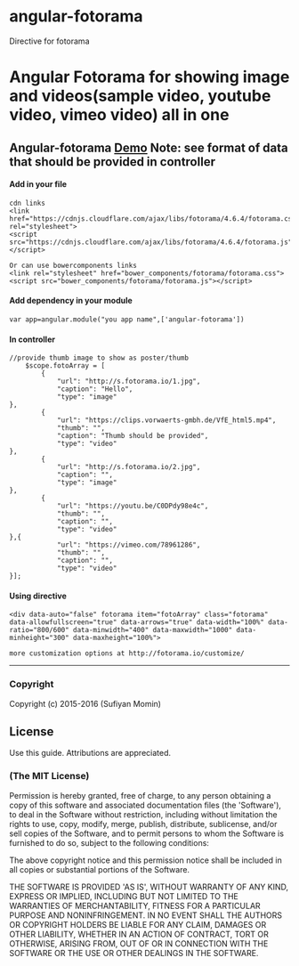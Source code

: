 # angular-fotorama
Directive for fotorama

# Angular Fotorama for showing image and videos(sample video, youtube video, vimeo video) all in one
Angular-fotorama  [Demo](http://sufiiiyan.github.io/Angular-fotorama/ ) 
Note: see format of data that should be provided in controller
---------------------------------------------------

#### **Add in your file**
```
cdn links
<link  href="https://cdnjs.cloudflare.com/ajax/libs/fotorama/4.6.4/fotorama.css" rel="stylesheet"> 
<script src="https://cdnjs.cloudflare.com/ajax/libs/fotorama/4.6.4/fotorama.js"></script>

Or can use bowercomponents links
<link rel="stylesheet" href="bower_components/fotorama/fotorama.css">
<script src="bower_components/fotorama/fotorama.js"></script>
```
####  **Add dependency in your module**

    var app=angular.module("you app name",['angular-fotorama'])
    
#### **In controller**
```
//provide thumb image to show as poster/thumb
    $scope.fotoArray = [
        {
            "url": "http://s.fotorama.io/1.jpg",
            "caption": "Hello",
            "type": "image"
},
        {
            "url": "https://clips.vorwaerts-gmbh.de/VfE_html5.mp4",
            "thumb": "",
            "caption": "Thumb should be provided",
            "type": "video"
},
        {
            "url": "http://s.fotorama.io/2.jpg",
            "caption": "",
            "type": "image"
},
        {
            "url": "https://youtu.be/C0DPdy98e4c",
            "thumb": "",
            "caption": "",
            "type": "video"
},{
            "url": "https://vimeo.com/78961286",
            "thumb": "",
            "caption": "",
            "type": "video"
}];
```
    
####  **Using directive**

    <div data-auto="false" fotorama item="fotoArray" class="fotorama" data-allowfullscreen="true" data-arrows="true" data-width="100%" data-ratio="800/600" data-minwidth="400" data-maxwidth="1000" data-minheight="300" data-maxheight="100%">
    
    more customization options at http://fotorama.io/customize/

-------------------------------------------------------------------------------------------------------------------------------

### Copyright

Copyright (c) 2015-2016 (Sufiyan Momin)

## License

 Use this guide. Attributions are appreciated.

### (The MIT License)
Permission is hereby granted, free of charge, to any person obtaining
a copy of this software and associated documentation files (the
'Software'), to deal in the Software without restriction, including
without limitation the rights to use, copy, modify, merge, publish,
distribute, sublicense, and/or sell copies of the Software, and to
permit persons to whom the Software is furnished to do so, subject to
the following conditions:

The above copyright notice and this permission notice shall be
included in all copies or substantial portions of the Software.

THE SOFTWARE IS PROVIDED 'AS IS', WITHOUT WARRANTY OF ANY KIND,
EXPRESS OR IMPLIED, INCLUDING BUT NOT LIMITED TO THE WARRANTIES OF
MERCHANTABILITY, FITNESS FOR A PARTICULAR PURPOSE AND NONINFRINGEMENT.
IN NO EVENT SHALL THE AUTHORS OR COPYRIGHT HOLDERS BE LIABLE FOR ANY
CLAIM, DAMAGES OR OTHER LIABILITY, WHETHER IN AN ACTION OF CONTRACT,
TORT OR OTHERWISE, ARISING FROM, OUT OF OR IN CONNECTION WITH THE
SOFTWARE OR THE USE OR OTHER DEALINGS IN THE SOFTWARE.

